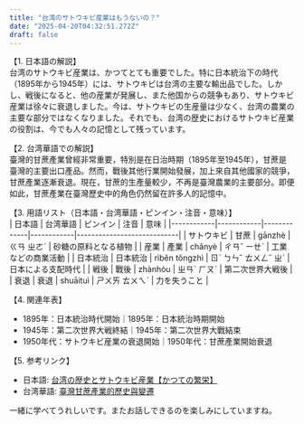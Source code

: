 ```yaml
---
title: "台湾のサトウキビ産業はもうないの？"
date: "2025-04-20T04:32:51.272Z"
draft: false
---
```


【1. 日本語の解説】  
台湾のサトウキビ産業は、かつてとても重要でした。特に日本統治下の時代（1895年から1945年）には、サトウキビは台湾の主要な輸出品でした。しかし、戦後になると、他の産業が発展し、また他国からの競争もあり、サトウキビ産業は徐々に衰退しました。今は、サトウキビの生産量は少なく、台湾の農業の主要な部分ではなくなりました。それでも、台湾の歴史におけるサトウキビ産業の役割は、今でも人々の記憶として残っています。

【2. 台湾華語での解説】  
臺灣的甘蔗產業曾經非常重要，特別是在日治時期（1895年至1945年），甘蔗是臺灣的主要出口產品。然而，戰後其他行業開始發展，加上來自其他國家的競爭，甘蔗產業逐漸衰退。現在，甘蔗的生產量較少，不再是臺灣農業的主要部分。即便如此，甘蔗產業在臺灣歷史中的角色仍然留在許多人的記憶中。

【3. 用語リスト（日本語・台湾華語・ピンイン・注音・意味）】  
| 日本語     | 台湾華語   | ピンイン    | 注音       | 意味                       |
|------------|------------|-------------|------------|----------------------------|
| サトウキビ | 甘蔗       | gānzhè      | ㄍㄢ ㄓㄜˋ | 砂糖の原料となる植物        |
| 産業       | 產業       | chǎnyè      | ㄔㄢˇ ㄧㄝˋ | 工業などの商業活動          |
| 日本統治   | 日本統治   | rìběn tǒngzhì | ㄖˋ ㄅㄣˇ ㄊㄨㄥˇ ㄓˋ | 日本による支配時代          |
| 戦後       | 戰後       | zhànhòu     | ㄓㄢˋ ㄏㄡˋ | 第二次世界大戦後            |
| 衰退       | 衰退       | shuāituì    | ㄕㄨㄞ ㄊㄨㄟˋ | 力を失うこと                |

【4. 関連年表】  
- 1895年：日本統治時代開始｜1895年：日本統治時期開始
- 1945年：第二次世界大戦終結｜1945年：第二次世界大戰結束
- 1950年代：サトウキビ産業の衰退開始｜1950年代：甘蔗產業開始衰退

【5. 参考リンク】  
- 日本語: [台湾の歴史とサトウキビ産業【かつての繁栄】](https://www.example.jp/sugar_taiwan_history)
- 台湾華語: [臺灣甘蔗產業的歷史與變遷](https://www.example.tw/sugar_taiwan_history)

一緒に学べてうれしいです。またお話しできるのを楽しみにしていますね。